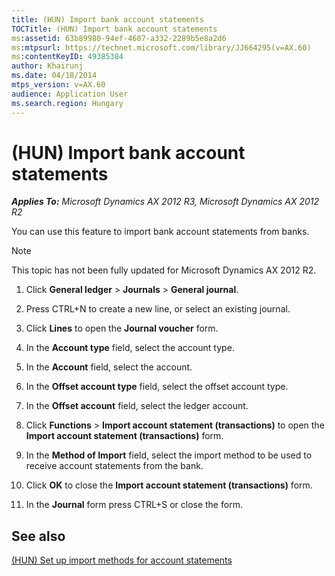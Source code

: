 ```yaml
---
title: (HUN) Import bank account statements
TOCTitle: (HUN) Import bank account statements
ms:assetid: 63b89980-94ef-4607-a332-2289b5e8a2d6
ms:mtpsurl: https://technet.microsoft.com/library/JJ664295(v=AX.60)
ms:contentKeyID: 49385384
author: Khairunj
ms.date: 04/18/2014
mtps_version: v=AX.60
audience: Application User
ms.search.region: Hungary
---
```


# (HUN) Import bank account statements 


_**Applies To:** Microsoft Dynamics AX 2012 R3, Microsoft Dynamics AX 2012 R2_

You can use this feature to import bank account statements from banks.


> [!NOTE]
> <P>This topic has not been fully updated for Microsoft Dynamics AX 2012 R2.</P>



1.  Click **General ledger** \> **Journals** \> **General journal**.

2.  Press CTRL+N to create a new line, or select an existing journal.

3.  Click **Lines** to open the **Journal voucher** form.

4.  In the **Account type** field, select the account type.

5.  In the **Account** field, select the account.

6.  In the **Offset account type** field, select the offset account type.

7.  In the **Offset account** field, select the ledger account.

8.  Click **Functions** \> **Import account statement (transactions)** to open the **Import account statement (transactions)** form.

9.  In the **Method of Import** field, select the import method to be used to receive account statements from the bank.

10. Click **OK** to close the **Import account statement (transactions)** form.

11. In the **Journal** form press CTRL+S or close the form.

## See also

[(HUN) Set up import methods for account statements](hun-set-up-import-methods-for-account-statements.md)

  



